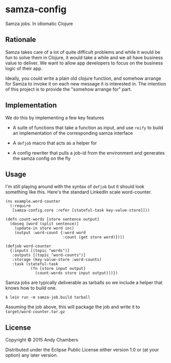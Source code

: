 # samza-config

Samza jobs. In idiomatic Clojure

## Rationale

Samza takes care of a lot of quite difficult problems and while it would be
fun to solve them in Clojure, it would take a while and we all have business
value to deliver. We want to allow app developers to focus on the business
logic of their app.

Ideally, you could write a plain old clojure function, and somehow arrange
for Samza to invoke it on each new message it is interested in. The intention
of this project is to provide the "somehow arrange for" part.

## Implementation

We do this by implementing a few key features

 * A suite of functions that take a function as input, and use `reify` to
   build an implementation of the corresponding samza interface

 * A `defjob` macro that acts as a helper for

 * A config rewriter that pulls a job-id from the environment and generates
   the samza config on the fly

## Usage

I'm still playing around with the syntax of `defjob` but it should look something
like this. Here's the standard LinkedIn scale word-counter.

```
(ns example.word-counter
  (:require
   [samza-config.core :refer [stateful-task key-value-store]]))

(defn count-words [store sentence output]
  (doseq [word (split sentence)]
    (update-in store word inc)
    (output :word-count {:word word
                         :count (get store word)})))

(defjob word-counter
  {:inputs [(topic "words")]
   :outputs [(topic "word-counts")]
   :storage (key-value-store :word-counts)
   :task (stateful-task
           (fn [store input output]
             (count-words store input output)))})
```

Samza jobs are typically deliverable as tarballs so we include a helper that
knows how to build one.

```
$ lein run -m samza-job.build tarball
```

Assuming the job above, this will package the job and write it to `target/word-counter.tar.gz`

## License

Copyright © 2015 Andy Chambers

Distributed under the Eclipse Public License either version 1.0 or (at
your option) any later version.
